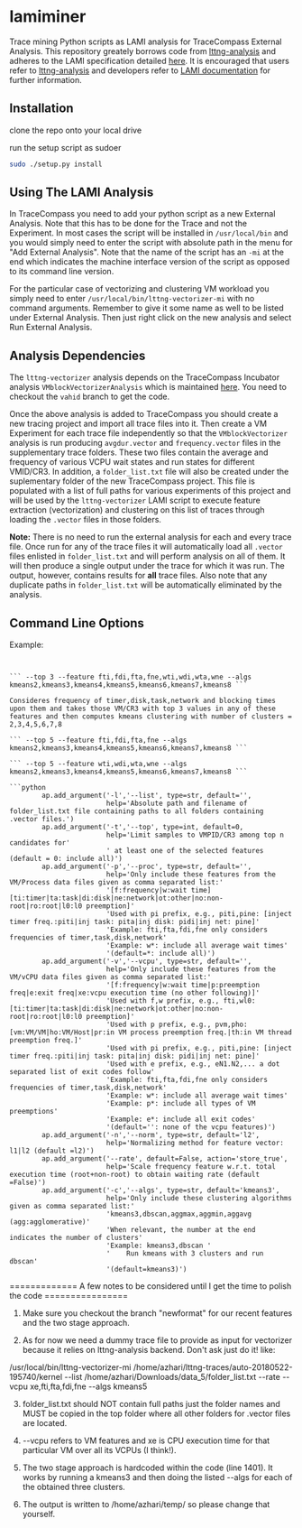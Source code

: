 # lamiminer
Trace mining Python scripts as LAMI analysis for TraceCompass External Analysis. This repository greately borrows code from [lttng-analysis](https://github.com/lttng/lttng-analyses) and adheres to the LAMI specification detailed [here](https://github.com/lttng/lami-spec/blob/master/lami.adoc). It is encouraged that users refer to [lttng-analysis](https://github.com/lttng/lttng-analyses) and developers refer to [LAMI documentation](https://github.com/lttng/lami-spec/blob/master/lami.adoc) for further information. 

## Installation
clone the repo onto your local drive

run the setup script as sudoer

```bash
sudo ./setup.py install
```

## Using The LAMI Analysis
In TraceCompass you need to add your python script as a new External Analysis. Note that this has to be done for the Trace and not the Experiment. In most cases the script will be installed in ```/usr/local/bin``` and you would simply need to enter the script with absolute path in the menu for "Add External Analysis". Note that the name of the script has an ```-mi``` at the end which indicates the machine interface version of the script as opposed to its command line version.

For the particular case of vectorizing and clustering VM workload you simply need to enter ```/usr/local/bin/lttng-vectorizer-mi``` with no command arguments. Remember to give it some name as well to be listed under External Analysis. Then just right click on the new analysis and select Run External Analysis.

## Analysis Dependencies
The ```lttng-vectorizer``` analysis depends on the TraceCompass Incubator analysis ```VMblockVectorizerAnalysis``` which is maintained [here](https://github.com/Nemati/org.eclipse.tracecompass.incubator). You need to checkout the ```vahid``` branch to get the code.

Once the above analysis is added to TraceCompass you should create a new tracing project and import all trace files into it. Then create a VM Experiment for each trace file independently so that the ```VMblockVectorizer``` analysis is run producing ```avgdur.vector``` and ```frequency.vector``` files in the supplementary trace folders. These two files contain the average and frequency of various VCPU wait states and run states for different VMID/CR3. In addition, a ```folder_list.txt``` file will also be created under the suplementary folder of the new TraceCompass project. This file is populated with a list of full paths for various experiments of this project and will be used by the ```lttng-vectorizer``` LAMI script to execute feature extraction (vectorization) and clustering on this list of traces through loading the ```.vector``` files in those folders.

**Note:** There is no need to run the external analysis for each and every trace file. Once run for any of the trace files it will automatically load all ```.vector``` files enlisted in ```folder_list.txt``` and will perform analysis on all of them. It will then produce a single output under the trace for which it was run. The output, however, contains results for **all** trace files. Also note that any duplicate paths in ```folder_list.txt``` will be automatically eliminated by the analysis.

## Command Line Options
Example:

```/usr/local/bin/lttng-vectorizer-mi /home/azhari/lttng-traces/auto-20180522-195740/kernel --list /home/azhari/Downloads/data_5/folder_list.txt --rate --vcpu xe,fti,fta,fdi,fne --algs kmeans5


``` --top 3 --feature fti,fdi,fta,fne,wti,wdi,wta,wne --algs kmeans2,kmeans3,kmeans4,kmeans5,kmeans6,kmeans7,kmeans8 ```

Consideres frequency of timer,disk,task,network and blocking times upon them and takes those VM/CR3 with top 3 values in any of these features and then computes kmeans clustering with number of clusters = 2,3,4,5,6,7,8

``` --top 5 --feature fti,fdi,fta,fne --algs kmeans2,kmeans3,kmeans4,kmeans5,kmeans6,kmeans7,kmeans8 ```

``` --top 5 --feature wti,wdi,wta,wne --algs kmeans2,kmeans3,kmeans4,kmeans5,kmeans6,kmeans7,kmeans8 ```

```python
        ap.add_argument('-l','--list', type=str, default='',
                        help='Absolute path and filename of folder_list.txt file containing paths to all folders containing .vector files.')
        ap.add_argument('-t','--top', type=int, default=0,
                        help='Limit samples to VMPID/CR3 among top n candidates for'
                        ' at least one of the selected features (default = 0: include all)')
        ap.add_argument('-p','--proc', type=str, default='',
                        help='Only include these features from the VM/Process data files given as comma separated list:'
                        '[f:frequency|w:wait time][ti:timer|ta:task|di:disk|ne:network|ot:other|no:non-root|ro:root|l0:l0 preemption]'
                        'Used with pi prefix, e.g., piti,pine: [inject timer freq.:piti|inj task: pita|inj disk: pidi|inj net: pine]'
                        'Example: fti,fta,fdi,fne only considers frequencies of timer,task,disk,network'
                        'Example: w*: include all average wait times'
                        '(default=*: include all)')
        ap.add_argument('-v','--vcpu', type=str, default='',
                        help='Only include these features from the VM/vCPU data files given as comma separated list:'
                        '[f:frequency|w:wait time|p:preemption freq|e:exit freq|xe:vcpu execution time (no other following)]'
                        'Used with f,w prefix, e.g., fti,wl0: [ti:timer|ta:task|di:disk|ne:network|ot:other|no:non-root|ro:root|l0:l0 preemption]'
                        'Used with p prefix, e.g., pvm,pho: [vm:VM/VM|ho:VM/Host|pr:in VM process preemption freq.|th:in VM thread preemption freq.]'
                        'Used with pi prefix, e.g., piti,pine: [inject timer freq.:piti|inj task: pita|inj disk: pidi|inj net: pine]'
                        'Used with e prefix, e.g., eN1.N2,... a dot separated list of exit codes follow'
                        'Example: fti,fta,fdi,fne only considers frequencies of timer,task,disk,network'
                        'Example: w*: include all average wait times'
                        'Example: p*: include all types of VM preemptions'
                        'Example: e*: include all exit codes'
                        '(default='': none of the vcpu features)')
        ap.add_argument('-n','--norm', type=str, default='l2',
                        help='Normalizing method for feature vector: l1|l2 (default =l2)')
        ap.add_argument('--rate', default=False, action='store_true',
                        help='Scale frequency feature w.r.t. total execution time (root+non-root) to obtain waiting rate (default =False)')
        ap.add_argument('-c','--algs', type=str, default='kmeans3',
                        help='Only include these clustering algorithms given as comma separated list:'
                        'kmeans3,dbscan,aggmax,aggmin,aggavg (agg:agglomerative)'
                        'When relevant, the number at the end indicates the number of clusters'
                        'Example: kmeans3,dbscan '
                        '    Run kmeans with 3 clusters and run dbscan'
                        '(default=kmeans3)')
```
============= A few notes to be considered until I get the time to polish the code ================
1. Make sure you checkout the branch "newformat" for our recent features and the two stage approach.

2. As for now we need a dummy trace file to provide as input for vectorizer because it relies on lttng-analysis backend. Don't ask just do it! like:

/usr/local/bin/lttng-vectorizer-mi /home/azhari/lttng-traces/auto-20180522-195740/kernel --list /home/azhari/Downloads/data_5/folder_list.txt --rate --vcpu xe,fti,fta,fdi,fne --algs kmeans5

3. folder_list.txt should NOT contain full paths just the folder names and MUST be copied in the top folder where all other folders for .vector files are located.

4. --vcpu refers to VM features and xe is CPU execution time for that particular VM over all its VCPUs (I think!).

5. The two stage approach is hardcoded within the code (line 1401). It works by running a kmeans3 and then doing the listed --algs for each of the obtained three clusters.

6. The output is written to /home/azhari/temp/ so please change that yourself.

